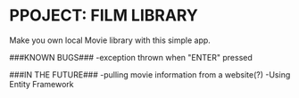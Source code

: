# PPOJECT: FILM LIBRARY #
Make you own local Movie library with this simple app.

###KNOWN BUGS###
-exception thrown when "ENTER" pressed

###IN THE FUTURE###
-pulling movie information from a website(?)
-Using Entity Framework
